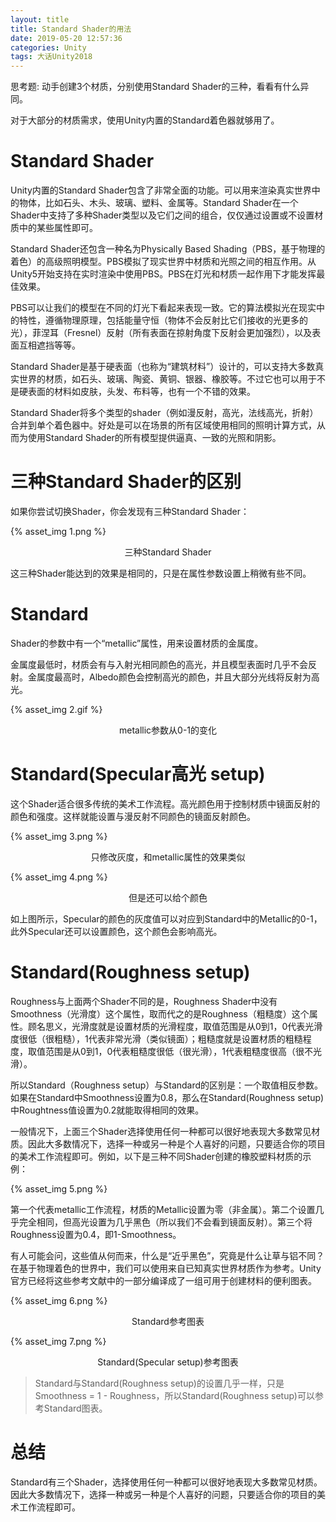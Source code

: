 ```yaml
---
layout: title
title: Standard Shader的用法
date: 2019-05-20 12:57:36
categories: Unity
tags: 大话Unity2018
---
```

思考题:
动手创建3个材质，分别使用Standard Shader的三种，看看有什么异同。

<!--more-->

对于大部分的材质需求，使用Unity内置的Standard着色器就够用了。

# Standard Shader

Unity内置的Standard Shader包含了非常全面的功能。可以用来渲染真实世界中的物体，比如石头、木头、玻璃、塑料、金属等。Standard Shader在一个Shader中支持了多种Shader类型以及它们之间的组合，仅仅通过设置或不设置材质中的某些属性即可。

Standard Shader还包含一种名为Physically Based Shading（PBS，基于物理的着色）的高级照明模型。PBS模拟了现实世界中材质和光照之间的相互作用。从Unity5开始支持在实时渲染中使用PBS。PBS在灯光和材质一起作用下才能发挥最佳效果。

PBS可以让我们的模型在不同的灯光下看起来表现一致。它的算法模拟光在现实中的特性，遵循物理原理，包括能量守恒（物体不会反射比它们接收的光更多的光），菲涅耳（Fresnel）反射（所有表面在掠射角度下反射会更加强烈），以及表面互相遮挡等等。

Standard Shader是基于硬表面（也称为“建筑材料”）设计的，可以支持大多数真实世界的材质，如石头、玻璃、陶瓷、黄铜、银器、橡胶等。不过它也可以用于不是硬表面的材料如皮肤，头发、布料等，也有一个不错的效果。

Standard Shader将多个类型的shader（例如漫反射，高光，法线高光，折射）合并到单个着色器中。好处是可以在场景的所有区域使用相同的照明计算方式，从而为使用Standard Shader的所有模型提供逼真、一致的光照和阴影。

# 三种Standard Shader的区别

如果你尝试切换Shader，你会发现有三种Standard Shader：

{% asset_img 1.png %}<center>三种Standard Shader</center>

这三种Shader能达到的效果是相同的，只是在属性参数设置上稍微有些不同。

# Standard

Shader的参数中有一个“metallic”属性，用来设置材质的金属度。

金属度最低时，材质会有与入射光相同颜色的高光，并且模型表面时几乎不会反射。金属度最高时，Albedo颜色会控制高光的颜色，并且大部分光线将反射为高光。

{% asset_img 2.gif %}<center>metallic参数从0-1的变化</center>

# Standard(Specular高光 setup)

这个Shader适合很多传统的美术工作流程。高光颜色用于控制材质中镜面反射的颜色和强度。这样就能设置与漫反射不同颜色的镜面反射颜色。

{% asset_img 3.png %}<center>只修改灰度，和metallic属性的效果类似</center>

{% asset_img 4.png %}<center>但是还可以给个颜色</center>

如上图所示，Specular的颜色的灰度值可以对应到Standard中的Metallic的0-1，此外Specular还可以设置颜色，这个颜色会影响高光。

# Standard(Roughness setup)

Roughness与上面两个Shader不同的是，Roughness Shader中没有Smoothness（光滑度）这个属性，取而代之的是Roughness（粗糙度）这个属性。顾名思义，光滑度就是设置材质的光滑程度，取值范围是从0到1，0代表光滑度很低（很粗糙），1代表非常光滑（类似镜面）；粗糙度就是设置材质的粗糙程度，取值范围是从0到1，0代表粗糙度很低（很光滑），1代表粗糙度很高（很不光滑）。

所以Standard（Roughness setup）与Standard的区别是：一个取值相反参数。如果在Standard中Smoothness设置为0.8，那么在Standard(Roughness setup)中Roughtness值设置为0.2就能取得相同的效果。

一般情况下，上面三个Shader选择使用任何一种都可以很好地表现大多数常见材质。因此大多数情况下，选择一种或另一种是个人喜好的问题，只要适合你的项目的美术工作流程即可。例如，以下是三种不同Shader创建的橡胶塑料材质的示例：

{% asset_img 5.png %}

第一个代表metallic工作流程，材质的Metallic设置为零（非金属）。第二个设置几乎完全相同，但高光设置为几乎黑色（所以我们不会看到镜面反射）。第三个将Roughness设置为0.4，即1-Smoothness。

有人可能会问，这些值从何而来，什么是“近乎黑色”，究竟是什么让草与铝不同？在基于物理着色的世界中，我们可以使用来自已知真实世界材质作为参考。Unity官方已经将这些参考文献中的一部分编译成了一组可用于创建材料的便利图表。

    
{% asset_img 6.png %}<center>Standard参考图表</center>

{% asset_img 7.png %}<center>Standard(Specular setup)参考图表</center>

> Standard与Standard(Roughness setup)的设置几乎一样，只是Smoothness = 1 - Roughness，所以Standard(Roughness setup)可以参考Standard图表。

# 总结

Standard有三个Shader，选择使用任何一种都可以很好地表现大多数常见材质。因此大多数情况下，选择一种或另一种是个人喜好的问题，只要适合你的项目的美术工作流程即可。